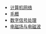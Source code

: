 - [计算机网络](计算机网络/readme.md)
- [毛概](毛概/readme.md)
- [数字信号处理](数字信号处理/readme.md)
- [电磁场与电磁波](电磁场与电磁波/readme.md)
